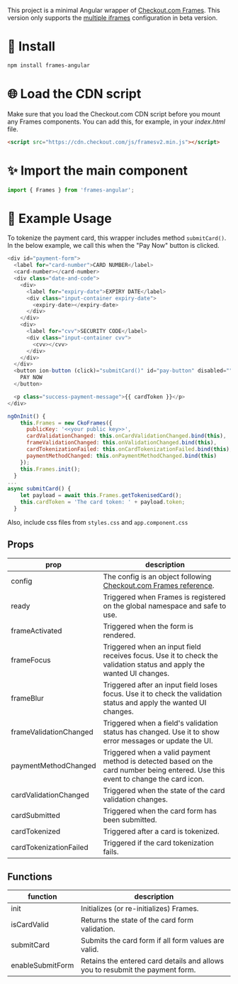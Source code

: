 This project is a minimal Angular wrapper of [Checkout.com Frames](https://docs.checkout.com/integrate/frames). This version only supports the [multiple iframes](https://docs.checkout.com/integrate/frames/frames-customization-guide#Framescustomizationguide-Multipleiframes) configuration in beta version.

# :rocket: Install

```bash
npm install frames-angular
```

# :globe_with_meridians: Load the CDN script

Make sure that you load the Checkout&#46;com CDN script before you mount any Frames components. You can add this, for example, in your _index.html_ file.

```html
<script src="https://cdn.checkout.com/js/framesv2.min.js"></script>
```



# :sparkles: Import the main component

```js
import { Frames } from 'frames-angular';
```

# :book: Example Usage

To tokenize the payment card, this wrapper includes method `submitCard()`. In the below example, we call this when the "Pay Now" button is clicked.

```js
<div id="payment-form">
  <label for="card-number">CARD NUMBER</label>
  <card-number></card-number>
  <div class="date-and-code">
    <div>
      <label for="expiry-date">EXPIRY DATE</label>
      <div class="input-container expiry-date">
        <expiry-date></expiry-date>
      </div>
    </div>
    <div>
      <label for="cvv">SECURITY CODE</label>
      <div class="input-container cvv">
        <cvv></cvv>
      </div>
    </div>
  </div>
  <button ion-button (click)="submitCard()" id="pay-button" disabled="">
    PAY NOW
  </button>

  <p class="success-payment-message">{{ cardToken }}</p>
</div>
```

```js
ngOnInit() {
    this.Frames = new CkoFrames({
      publicKey: '<<your public key>>',
      cardValidationChanged: this.onCardValidationChanged.bind(this),
      frameValidationChanged: this.onValidationChanged.bind(this),
      cardTokenizationFailed: this.onCardTokenizationFailed.bind(this),
      paymentMethodChanged: this.onPaymentMethodChanged.bind(this)
    });
    this.Frames.init();
  }
...
async submitCard() {
    let payload = await this.Frames.getTokenisedCard();
    this.cardToken = 'The card token: ' + payload.token;
  }
```


Also, include css files from `styles.css` and `app.component.css`


## Props

| prop                   | description                                                                                                                                              |
| ---------------------- | -------------------------------------------------------------------------------------------------------------------------------------------------------- |
| config                 | The config is an object following [Checkout.com Frames reference](https://docs.checkout.com/integrate/frames/frames-reference#Framesreference-Configurationoptions). |
| ready                  | Triggered when Frames is registered on the global namespace and safe to use.                                                                             |
| frameActivated         | Triggered when the form is rendered.                                                                                                                     |
| frameFocus             | Triggered when an input field receives focus. Use it to check the validation status and apply the wanted UI changes.                                     |
| frameBlur              | Triggered after an input field loses focus. Use it to check the validation status and apply the wanted UI changes.                                       |
| frameValidationChanged | Triggered when a field's validation status has changed. Use it to show error messages or update the UI.                                                  |
| paymentMethodChanged   | Triggered when a valid payment method is detected based on the card number being entered. Use this event to change the card icon.                        |
| cardValidationChanged  | Triggered when the state of the card validation changes.                                                                                                 |
| cardSubmitted          | Triggered when the card form has been submitted.                                                                                                         |
| cardTokenized          | Triggered after a card is tokenized.                                                                                                                     |
| cardTokenizationFailed | Triggered if the card tokenization fails.                                                                                                                |

## Functions

| function               | description                                                                                                          |
| ---------------------- | -------------------------------------------------------------------------------------------------------------------- |
| init                   | Initializes (or re-initializes) Frames.                                                                              |
| isCardValid            | Returns the state of the card form validation.                                                                       |
| submitCard             | Submits the card form if all form values are valid.                                                                  |
| enableSubmitForm       | Retains the entered card details and allows you to resubmit the payment form.                                        |

